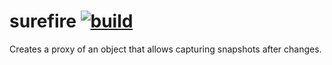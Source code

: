 # surefire [![build](https://github.com/smikhalevski/surefire/actions/workflows/master.yml/badge.svg?branch=master&event=push)](https://github.com/smikhalevski/surefire/actions/workflows/master.yml)

Creates a proxy of an object that allows capturing snapshots after changes.
